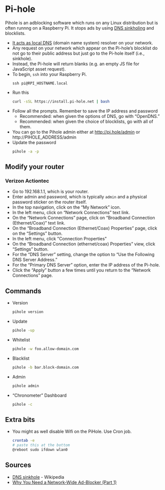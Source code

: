# Pi-hole

Pihole is an adblocking software which runs on any Linux distribution but is often runnng on a Raspberry Pi. It stops ads by using [DNS sinkholing](https://en.wikipedia.org/wiki/DNS_sinkhole) and blocklists.
* [It acts as local DNS](https://blog.cryptoaustralia.org.au/2018/08/06/why-you-need-network-wide-ad-blocker-pi-hole/) (domain name system) resolver on your network.
* Any request on your network which appear on the Pi-hole&rsquo;s blocklist do not go to their public address but just go to the Pi-hole itself (i.e., sinkhole).
* Instead, the Pi-hole will return blanks (e.g. an empty JS file for JavaScript asset request).
* To begin, `ssh` into your Raspberry Pi.
  ```
  ssh pi@RPI_HOSTNAME.local
  ```
* Run this
  ```bash
  curl -sSL https://install.pi-hole.net | bash
  ```
* Follow all the prompts. Remember to save the IP address and password
  * Recommended: when given the options of DNS, go with &ldquo;OpenDNS.&rdquo;
  * Recommended: when given the choice of blocklists, go with all of them.
* You can go to the Pihole admin either at http://pi.hole/admin or http://PIHOLE_ADDRESS/admin
* Update the password
  ```bash
  pihole -a -p
  ```

## Modify your router

### Verizon Actiontec

* Go to 192.168.1.1, which is your router.
* Enter admin and password, which is typically `admin` and a physical password sticker on the router itself.
* In the top navigation, click on the &ldquo;My Network&rdquo; icon.
* In the left menu, click on &ldquo;Network Connections&rdquo; text link.
* On the &ldquo;Network Connections&rdquo; page, click on &ldquo;Broadband Connection (Ethernet/Coax)&rdquo; text link.
* On the &ldquo;Broadband Connection (Ethernet/Coax) Properties&rdquo; page, click on the &ldquo;Settings&rdquo; button.
* In the left menu, click "Connection Properties"
* On the &ldquo;Broadband Connection (ethernet/coax) Properties&rdquo; view, click &ldquo;Settings&rdquo; button.
* For the &ldquo;DNS Server&rdquo; setting, change the option to &ldquo;Use the Following DNS Server Address.&rdquo;
* For the &ldquo;Primary DNS Server&rdquo; option, enter the IP address of the Pi-hole.
* Click the &ldquo;Apply&rdquo; button a few times until you return to the &ldquo;Network Connections&rdquo; page.

## Commands

* Version
  ```bash
  pihole version
  ```
* Update
  ```bash
  pihole -up
  ```
* Whitelist
  ```bash
  pihole -w foo.allow-domain.com
  ```
* Blacklist
  ```bash
  pihole -b bar.block-domain.com
  ```
* Admin
  ```bash
  pihole admin
  ```
* &ldquo;Chronometer&rdquo; Dashboard
  ```bash
  pihole -c
  ```


## Extra bits

* You might as well disable Wifi on the PiHole. Use Cron job.
  ```bash
  crontab -e
  # paste this at the bottom
  @reboot sudo ifdown wlan0
  ```

## Sources

* [DNS sinkhole](https://en.wikipedia.org/wiki/DNS_sinkhole) - Wikipedia
* [Why You Need a Network-Wide Ad-Blocker (Part 1)](https://blog.cryptoaustralia.org.au/2018/08/06/why-you-need-network-wide-ad-blocker-pi-hole/)
